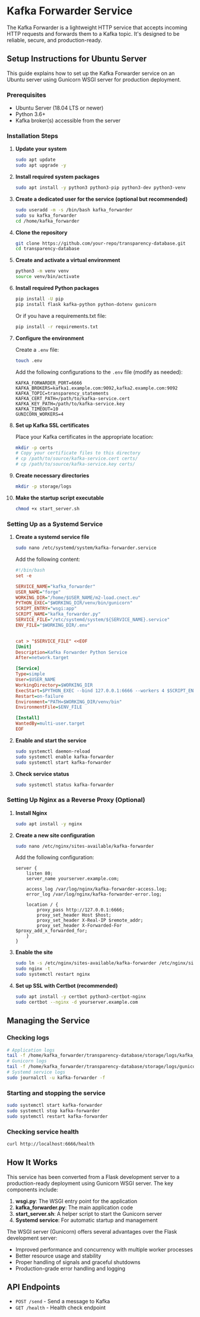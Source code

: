 # Kafka Forwarder Service

The Kafka Forwarder is a lightweight HTTP service that accepts incoming HTTP requests and forwards them to a Kafka topic. It's designed to be reliable, secure, and production-ready.

## Setup Instructions for Ubuntu Server

This guide explains how to set up the Kafka Forwarder service on an Ubuntu server using Gunicorn WSGI server for production deployment.

### Prerequisites

- Ubuntu Server (18.04 LTS or newer)
- Python 3.6+ 
- Kafka broker(s) accessible from the server

### Installation Steps

1. **Update your system**

   ```bash
   sudo apt update
   sudo apt upgrade -y
   ```

2. **Install required system packages**

   ```bash
   sudo apt install -y python3 python3-pip python3-dev python3-venv
   ```

3. **Create a dedicated user for the service (optional but recommended)**

   ```bash
   sudo useradd -m -s /bin/bash kafka_forwarder
   sudo su kafka_forwarder
   cd /home/kafka_forwarder
   ```

4. **Clone the repository**

   ```bash
   git clone https://github.com/your-repo/transparency-database.git
   cd transparency-database
   ```

5. **Create and activate a virtual environment**

   ```bash
   python3 -m venv venv
   source venv/bin/activate
   ```

6. **Install required Python packages**

   ```bash
   pip install -U pip
   pip install flask kafka-python python-dotenv gunicorn
   ```
   
   Or if you have a requirements.txt file:
   
   ```bash
   pip install -r requirements.txt
   ```

7. **Configure the environment**

   Create a `.env` file:

   ```bash
   touch .env
   ```

   Add the following configurations to the `.env` file (modify as needed):

   ```
   KAFKA_FORWARDER_PORT=6666
   KAFKA_BROKERS=kafka1.example.com:9092,kafka2.example.com:9092
   KAFKA_TOPIC=transparency_statements
   KAFKA_CERT_PATH=/path/to/kafka-service.cert
   KAFKA_KEY_PATH=/path/to/kafka-service.key
   KAFKA_TIMEOUT=10
   GUNICORN_WORKERS=4
   ```

8. **Set up Kafka SSL certificates**

   Place your Kafka certificates in the appropriate location:
   
   ```bash
   mkdir -p certs
   # Copy your certificate files to this directory
   # cp /path/to/source/kafka-service.cert certs/
   # cp /path/to/source/kafka-service.key certs/
   ```

9. **Create necessary directories**

   ```bash
   mkdir -p storage/logs
   ```

10. **Make the startup script executable**

    ```bash
    chmod +x start_server.sh
    ```

### Setting Up as a Systemd Service

1. **Create a systemd service file**

   ```bash
   sudo nano /etc/systemd/system/kafka-forwarder.service
   ```

   Add the following content:

   ```ini 
   #!/bin/bash
   set -e
   
   SERVICE_NAME="kafka_forwarder"
   USER_NAME="forge"
   WORKING_DIR="/home/$USER_NAME/m2-load.cnect.eu"
   PYTHON_EXEC="$WORKING_DIR/venv/bin/gunicorn"
   SCRIPT_ENTRY="wsgi:app"
   SCRIPT_NAME="kafka_forwarder.py"
   SERVICE_FILE="/etc/systemd/system/${SERVICE_NAME}.service"
   ENV_FILE="$WORKING_DIR/.env"


   cat > "$SERVICE_FILE" <<EOF
   [Unit]
   Description=Kafka Forwarder Python Service
   After=network.target

   [Service]
   Type=simple
   User=$USER_NAME
   WorkingDirectory=$WORKING_DIR
   ExecStart=$PYTHON_EXEC --bind 127.0.0.1:6666 --workers 4 $SCRIPT_ENTRY
   Restart=on-failure
   Environment="PATH=$WORKING_DIR/venv/bin"
   EnvironmentFile=$ENV_FILE

   [Install]
   WantedBy=multi-user.target
   EOF
   ```

2. **Enable and start the service**

   ```bash
   sudo systemctl daemon-reload
   sudo systemctl enable kafka-forwarder
   sudo systemctl start kafka-forwarder
   ```

3. **Check service status**

   ```bash
   sudo systemctl status kafka-forwarder
   ```

### Setting Up Nginx as a Reverse Proxy (Optional)

1. **Install Nginx**

   ```bash
   sudo apt install -y nginx
   ```

2. **Create a new site configuration**

   ```bash
   sudo nano /etc/nginx/sites-available/kafka-forwarder
   ```

   Add the following configuration:

   ```nginx
   server {
       listen 80;
       server_name yourserver.example.com;

       access_log /var/log/nginx/kafka-forwarder-access.log;
       error_log /var/log/nginx/kafka-forwarder-error.log;

       location / {
           proxy_pass http://127.0.0.1:6666;
           proxy_set_header Host $host;
           proxy_set_header X-Real-IP $remote_addr;
           proxy_set_header X-Forwarded-For $proxy_add_x_forwarded_for;
       }
   }
   ```

3. **Enable the site**

   ```bash
   sudo ln -s /etc/nginx/sites-available/kafka-forwarder /etc/nginx/sites-enabled/
   sudo nginx -t
   sudo systemctl restart nginx
   ```

4. **Set up SSL with Certbot (recommended)**

   ```bash
   sudo apt install -y certbot python3-certbot-nginx
   sudo certbot --nginx -d yourserver.example.com
   ```

## Managing the Service

### Checking logs

```bash
# Application logs
tail -f /home/kafka_forwarder/transparency-database/storage/logs/kafka_forwarder.log
# Gunicorn logs
tail -f /home/kafka_forwarder/transparency-database/storage/logs/gunicorn-*.log
# Systemd service logs
sudo journalctl -u kafka-forwarder -f
```

### Starting and stopping the service

```bash
sudo systemctl start kafka-forwarder
sudo systemctl stop kafka-forwarder
sudo systemctl restart kafka-forwarder
```

### Checking service health

```bash
curl http://localhost:6666/health
```

## How It Works

This service has been converted from a Flask development server to a production-ready deployment using Gunicorn WSGI server. The key components include:

1. **wsgi.py**: The WSGI entry point for the application
2. **kafka_forwarder.py**: The main application code
3. **start_server.sh**: A helper script to start the Gunicorn server
4. **Systemd service**: For automatic startup and management

The WSGI server (Gunicorn) offers several advantages over the Flask development server:
- Improved performance and concurrency with multiple worker processes
- Better resource usage and stability
- Proper handling of signals and graceful shutdowns
- Production-grade error handling and logging

## API Endpoints

- `POST /send` - Send a message to Kafka
- `GET /health` - Health check endpoint
